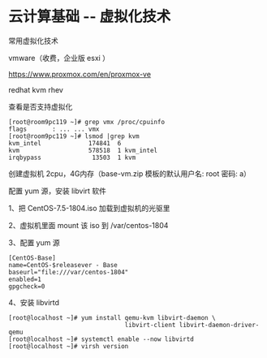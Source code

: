 # 云计算基础 -- 虚拟化技术

常用虚拟化技术

  vmware（收费，企业版 esxi ）

  https://www.proxmox.com/en/proxmox-ve

  redhat kvm rhev

查看是否支持虚拟化

```shell 
[root@room9pc119 ~]# grep vmx /proc/cpuinfo
flags		: ... ... vmx
[root@room9pc119 ~]# lsmod |grep kvm
kvm_intel             174841  6 
kvm                   578518  1 kvm_intel
irqbypass              13503  1 kvm
```

创建虚拟机 2cpu，4G内存（base-vm.zip 模板的默认用户名: root  密码: a）

配置 yum 源，安装 libvirt 软件

1、把 CentOS-7.5-1804.iso 加载到虚拟机的光驱里

2、虚拟机里面 mount 该 iso 到 /var/centos-1804

3、配置 yum 源

```shell
[CentOS-Base]
name=CentOS-$releasever - Base
baseurl="file:///var/centos-1804"
enabled=1
gpgcheck=0
```

4、安装 libvirtd

```shell
[root@localhost ~]# yum install qemu-kvm libvirt-daemon \
                                libvirt-client libvirt-daemon-driver-qemu
[root@localhost ~]# systemctl enable --now libvirtd
[root@localhost ~]# virsh version
```

